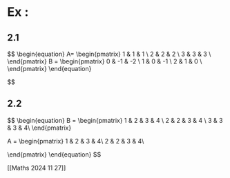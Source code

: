 # Ex :
## 2.1 


$$
\begin{equation}
A=
\begin{pmatrix}
  1  & 1  & 1   \\
  2  & 2  & 2   \\
  3  & 3  & 3   \\
\end{pmatrix} 
B =
\begin{pmatrix}
  0  & -1  & -2   \\
  1  & 0  & -1   \\
  2  & 1  & 0   \\
\end{pmatrix}
\end{equation}

$$
## 2.2
$$ \begin{equation}
B =
\begin{pmatrix}
  1  & 2 & 3 & 4 \\
  2  & 2 & 3 & 4 \\
  3  & 3 & 3 & 4\\
\end{pmatrix}

A =
\begin{pmatrix}
  1  & 2 & 3 & 4\\
  2  & 2 & 3 & 4\\

\end{pmatrix}
\end{equation}
$$

[[Maths 2024 11 27]]
